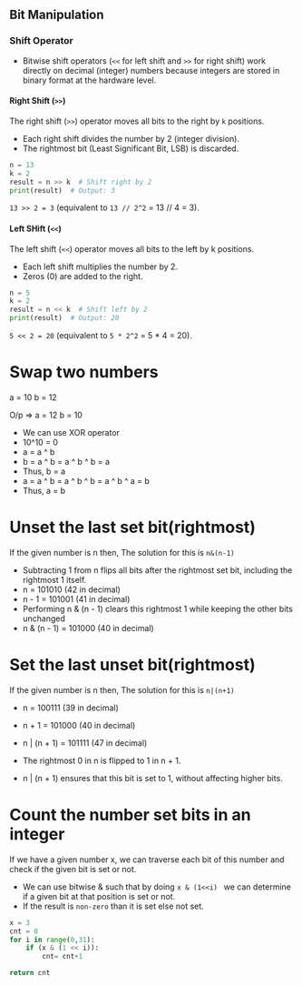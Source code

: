 ## Bit Manipulation

### Shift Operator

- Bitwise shift operators (`<<` for left shift and `>>` for right shift) work directly on decimal (integer) numbers because integers are stored in binary format at the hardware level.

#### Right Shift (`>>`)

The right shift (`>>`) operator moves all bits to the right by `k` positions.

- Each right shift divides the number by 2 (integer division).
- The rightmost bit (Least Significant Bit, LSB) is discarded.

```python
n = 13
k = 2
result = n >> k  # Shift right by 2
print(result)  # Output: 3
```
`13 >> 2 = 3` (equivalent to `13 // 2^2` = 13 // 4 = 3).

#### Left SHift (`<<`)
The left shift (`<<`) operator moves all bits to the left by k positions.

- Each left shift multiplies the number by 2.
- Zeros (0) are added to the right.

```python
n = 5
k = 2
result = n << k  # Shift left by 2
print(result)  # Output: 20
```
`5 << 2 = 20` (equivalent to `5 * 2^2` = 5 * 4 = 20).

# Swap two numbers

 a = 10
 b = 12

 O/p => a = 12 b = 10

 - We can use XOR operator
 - 10^10 = 0
 - a = a ^ b
 - b = a ^ b = a ^ b ^ b = a
 - Thus, b = a
 - a = a ^ b = a ^ b ^ b = a ^ b ^ a = b
 - Thus, a = b

# Unset the last set bit(rightmost)

If the given number is n then,
The solution for this is `n&(n-1)`

- Subtracting 1 from n flips all bits after the rightmost set bit, including the rightmost 1 itself.
- n     =  101010  (42 in decimal)
- n - 1 =  101001  (41 in decimal)
- Performing n & (n - 1) clears this rightmost 1 while keeping the other bits unchanged
- n & (n - 1) = 101000  (40 in decimal)

# Set the last unset bit(rightmost)

If the given number is n then,
The solution for this is `n|(n+1)`

- n     =  100111  (39 in decimal)
- n + 1 =  101000  (40 in decimal)
- n | (n + 1) = 101111  (47 in decimal)

- The rightmost 0 in n is flipped to 1 in n + 1.
- n | (n + 1) ensures that this bit is set to 1, without affecting higher bits.

# Count the number set bits in an integer

If we have a given number x, we can traverse each bit of this number and check if the given bit is set or not.

- We can use bitwise & such that  by doing `x & (1<<i) ` we can determine if a given bit at that position is set or not.
- If the result is `non-zero` than it is set else not set. 

```python
x = 3
cnt = 0
for i in range(0,31):
    if (x & (1 << i)):
        cnt= cnt+1

return cnt
```
